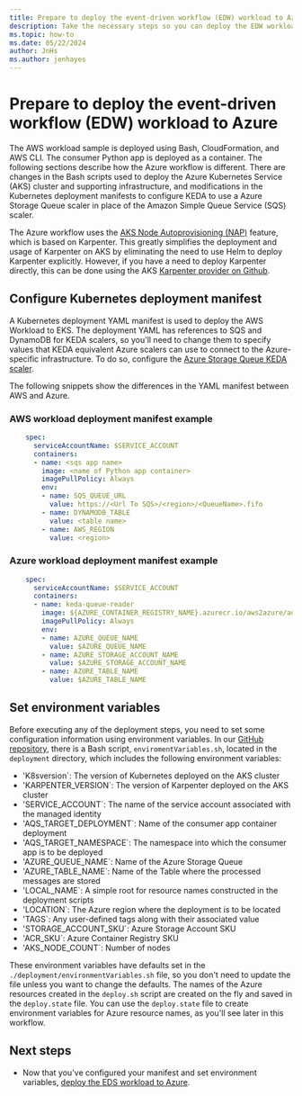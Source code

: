 ```yaml
---
title: Prepare to deploy the event-driven workflow (EDW) workload to Azure
description: Take the necessary steps so you can deploy the EDW workload in Azure.
ms.topic: how-to
ms.date: 05/22/2024
author: JnHs
ms.author: jenhayes
---
```


# Prepare to deploy the event-driven workflow (EDW) workload to Azure

The AWS workload sample is deployed using Bash, CloudFormation, and AWS CLI. The consumer Python app is deployed as a container. The following sections describe how the Azure workflow is different. There are changes in the Bash scripts used to deploy the Azure Kubernetes Service (AKS) cluster and supporting infrastructure, and modifications in the Kubernetes deployment manifests to configure KEDA to use a Azure Storage Queue scaler in place of the Amazon Simple Queue Service (SQS) scaler.

The Azure workflow uses the [AKS Node Autoprovisioning (NAP)](/azure/aks/node-autoprovision) feature, which is based on Karpenter. This greatly simplifies the deployment and usage of Karpenter on AKS by eliminating the need to use Helm to deploy Karpenter explicitly. However, if you have a need to deploy Karpenter directly, this can be done using the AKS [Karpenter provider on Github](https://github.com/Azure/karpenter-provider-azure).

## Configure Kubernetes deployment manifest

A Kubernetes deployment YAML manifest is used to deploy the AWS Workload to EKS. The deployment YAML has references to SQS and DynamoDB for KEDA scalers, so you'll need to change them to specify values that KEDA equivalent Azure scalers can use to connect to the Azure-specific infrastructure. To do so, configure the [Azure Storage Queue KEDA scaler](https://keda.sh/docs/1.4/scalers/azure-storage-queue/).

The following snippets show the differences in the YAML manifest between AWS and Azure.

### AWS workload deployment manifest example

```yaml
    spec:
      serviceAccountName: $SERVICE_ACCOUNT
      containers:
      - name: <sqs app name>
        image: <name of Python app container>
        imagePullPolicy: Always
        env:
        - name: SQS_QUEUE_URL
          value: https://<Url To SQS>/<region>/<QueueName>.fifo
        - name: DYNAMODB_TABLE
          value: <table name>
        - name: AWS_REGION
          value: <region>
```

### Azure workload deployment manifest example

```yaml
    spec:
      serviceAccountName: $SERVICE_ACCOUNT
      containers:
      - name: keda-queue-reader
        image: ${AZURE_CONTAINER_REGISTRY_NAME}.azurecr.io/aws2azure/aqs-consumer
        imagePullPolicy: Always
        env:
        - name: AZURE_QUEUE_NAME
          value: $AZURE_QUEUE_NAME
        - name: AZURE_STORAGE_ACCOUNT_NAME
          value: $AZURE_STORAGE_ACCOUNT_NAME
        - name: AZURE_TABLE_NAME
          value: $AZURE_TABLE_NAME
```

## Set environment variables

Before executing any of the deployment steps, you need to set some configuration information using environment variables. In our [GitHub repository](https://github.com/Azure-Samples/aks-event-driven-replicate-from-aws), there is a Bash script, `enviromentVariables.sh`, located in the `deployment` directory, which includes the following environment variables:

- 'K8sversion`: The version of Kubernetes deployed on the AKS cluster
- 'KARPENTER_VERSION`: The version of Karpenter deployed on the AKS cluster
- 'SERVICE_ACCOUNT`: The name of the service account associated with the managed identity
- 'AQS_TARGET_DEPLOYMENT`: Name of the consumer app container deployment
- 'AQS_TARGET_NAMESPACE`: The namespace into which the consumer app is to be deployed
- 'AZURE_QUEUE_NAME`: Name of the Azure Storage Queue
- 'AZURE_TABLE_NAME`: Name of the Table where the processed messages are stored
- 'LOCAL_NAME`: A simple root for resource names constructed in the deployment scripts
- 'LOCATION`: The Azure region where the deployment is to be located
- 'TAGS`: Any user-defined tags along with their associated value
- 'STORAGE_ACCOUNT_SKU`: Azure Storage Account SKU
- 'ACR_SKU`: Azure Container Registry SKU
- 'AKS_NODE_COUNT`: Number of nodes

These environment variables have defaults set in the `./deployment/environmentVariables.sh` file, so you don't need to update the file unless you want to change the defaults. The names of the Azure resources created in the `deploy.sh` script are created on the fly and saved in the `deploy.state` file. You can use the `deploy.state` file to create environment variables for Azure resource names, as you'll see later in this workflow.

## Next steps

- Now that you've configured your manifest and set environment variables, [deploy the EDS workload to Azure](eks-edw-deploy.md).
